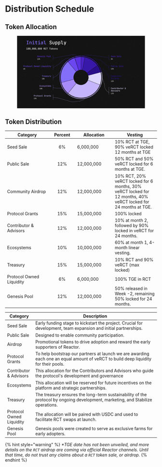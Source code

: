 # Distribution Schedule

## Token Allocation <a href="#airdrop" id="airdrop"></a>

<figure><img src="../../.gitbook/assets/Token Allocation.png" alt=""><figcaption></figcaption></figure>



## Token Distribution

<table><thead><tr><th width="215">Category</th><th width="101" align="center">Percent</th><th width="159">Allocation</th><th width="238">Vesting</th></tr></thead><tbody><tr><td>Seed Sale</td><td align="center">6%</td><td>6,000,000</td><td>10% RCT at TGE, 90% veRCT locked 12 months at TGE</td></tr><tr><td>Public Sale</td><td align="center">12%</td><td>12,000,000</td><td>50% RCT and 50% veRCT locked for 6 months at TGE.</td></tr><tr><td>Community Airdrop</td><td align="center">12%</td><td>12,000,000</td><td>10% RCT, 20% veRCT locked for 6 months, 30% veRCT locked for 12 months, 40% veRCT locked for 24 months at TGE.</td></tr><tr><td>Protocol Grants</td><td align="center">15%</td><td>15,000,000</td><td>100% locked</td></tr><tr><td>Contributor &#x26; Advisors</td><td align="center">12%</td><td>12,000,000</td><td>10% at month 2, followed by 90% locked in veRCT for 24 months.</td></tr><tr><td>Ecosystems</td><td align="center">10%</td><td>10,000,000</td><td>60% at month 1, 4-month linear vesting.</td></tr><tr><td>Treasury</td><td align="center">15%</td><td>15,000,000</td><td>10% RCT and 90% veRCT (max locked)</td></tr><tr><td>Protocol Owned Liquidity</td><td align="center">6%</td><td>6,000,000</td><td>100% TGE in RCT</td></tr><tr><td>Genesis Pool</td><td align="center">12%</td><td>12,000,000</td><td>50% released in Week -2, remaining 50% locked for 24 months.</td></tr></tbody></table>



<table><thead><tr><th>Category</th><th width="462">Description</th></tr></thead><tbody><tr><td>Seed Sale</td><td>Early funding stage to kickstart the project. Crucial for development, team expansion and initial partnerships.</td></tr><tr><td>Public Sale</td><td>Designed to enable community participation.</td></tr><tr><td>Airdrop</td><td>Promotional tokens to drive adoption and reward the early supporters of Reactor.</td></tr><tr><td>Protocol Grants</td><td>To help bootstrap our partners at launch we are awarding each one an equal amount of veRCT to build deep liquidity for their pools.</td></tr><tr><td>Contributor &#x26; Advisors</td><td>This allocation for the Contributors and Advisors who guide the protocol's development and governance</td></tr><tr><td>Ecosystems</td><td>This allocation will be reserved for future incentives on the platform and strategic partnerships.</td></tr><tr><td>Treasury</td><td>The treasury ensures the long-term sustainability of the protocol by ongoing development, marketing, and Stabilize operations.</td></tr><tr><td>Protocol Owned Liquidity</td><td>The allocation will be paired with USDC and used to facilitate RCT swaps at launch.</td></tr><tr><td>Genesis Pool</td><td>Genesis pools were created to serve as exclusive farms for early adopters.</td></tr></tbody></table>



{% hint style="warning" %}
_\*TGE date has not been unveiled, and more details on the `RCT` airdrop are coming via official Reactor channels. Until that time, do not trust any claims about a `RCT` token sale, or airdrop._
{% endhint %}

